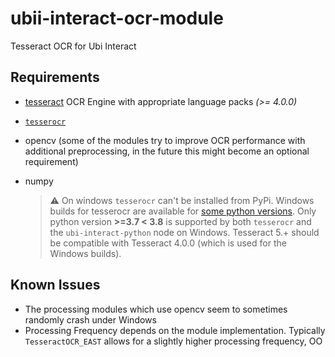 # ubii-interact-ocr-module
Tesseract OCR for Ubi Interact

## Requirements
* [tesseract](https://tesseract-ocr.github.io/) OCR Engine with appropriate language packs _(>= 4.0.0)_
* [``tesserocr``](https://github.com/sirfz/tesserocr)
* opencv (some of the modules try to improve OCR performance with additional preprocessing, in the future this might become an optional requirement)
* numpy

   > :warning: On windows ``tesserocr`` can't be installed from PyPi. Windows builds for tesserocr are available for [some python versions](https://github.com/simonflueckiger/tesserocr-windows_build/releases). Only python version __>=3.7 < 3.8__ is supported by both ``tesserocr`` and the ``ubi-interact-python`` node on Windows. Tesseract 5.+ should be compatible with Tesseract 4.0.0 (which is used for the Windows builds).
   
## Known Issues
* The processing modules which use opencv seem to sometimes randomly crash under Windows
* Processing Frequency depends on the module implementation. Typically ``TesseractOCR_EAST`` allows for a slightly higher processing frequency, OO
